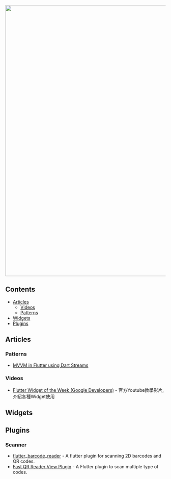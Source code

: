[<img src="https://cdn-images-1.medium.com/max/1600/0*MXYivtrvfMI2nZXU." align="center" width="850">](http://flutter.io)


## Contents

- [Articles](#articles)
  - [Videos](#videos)
  - [Patterns](#patterns)
- [Widgets](#widgets)
- [Plugins](#plugins)

## Articles

### Patterns

- [MVVM in Flutter using Dart Streams](https://quickbirdstudios.com/blog/mvvm-in-flutter/)

### Videos

- [Flutter Widget of the Week (Google Developers)](https://www.youtube.com/watch?v=lkF0TQJO0bA&list=PLOU2XLYxmsIL0pH0zWe_ZOHgGhZ7UasUE) - 官方Youtube教學影片,介紹各種Widget使用

## Widgets

## Plugins

### Scanner
- [flutter_barcode_reader](https://github.com/apptreesoftware/flutter_barcode_reader) - 
A flutter plugin for scanning 2D barcodes and QR codes.
- [Fast QR Reader View Plugin](https://github.com/facundomedica/fast_qr_reader_view) - A Flutter plugin to scan multiple type of codes.
